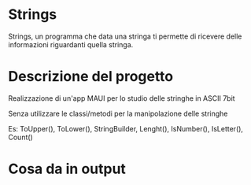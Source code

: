 # Strings
Strings, un programma che data una stringa ti permette di ricevere delle informazioni riguardanti quella stringa.
# Descrizione del progetto

Realizzazione di un'app MAUI per lo studio delle stringhe in ASCII 7bit

Senza utilizzare le classi/metodi per la manipolazione delle stringhe

Es: ToUpper(), ToLower(), StringBuilder, Lenght(), IsNumber(), IsLetter(), Count()
# Cosa da in output

